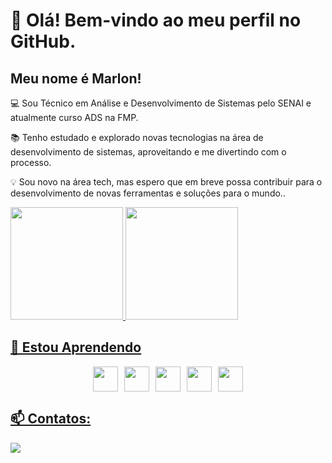 # 👋 Olá! Bem-vindo ao meu perfil no GitHub.
## Meu nome é Marlon!

💻 Sou Técnico em Análise e Desenvolvimento de Sistemas pelo SENAI e atualmente curso ADS na FMP.

📚 Tenho estudado e explorado novas tecnologias na área de desenvolvimento de sistemas, aproveitando e me divertindo com o processo.

💡 Sou novo na área tech, mas espero que em breve possa contribuir para o desenvolvimento de novas ferramentas e soluções para o mundo..

<div>
<a href="https://github.com/imarlons">
<img loading="lazy" height="180em" src="https://github-readme-stats.vercel.app/api/top-langs/?username=imarlons&layout=compact&langs_count=7&theme=dracula"/>
<img loading="lazy" height="180em" src="https://github-readme-stats.vercel.app/api?username=imarlons&show_icons=true&theme=dracula&include_all_commits=true&count_private=true"/>
</div>

## 🌱 Estou Aprendendo

<div style="display: flex; gap: 10px; justify-content: center; align-items: center;">
<img src="https://cdn.jsdelivr.net/gh/devicons/devicon@latest/icons/html5/html5-original.svg" width="40" height="40"/>
<img src="https://cdn.jsdelivr.net/gh/devicons/devicon@latest/icons/css3/css3-original.svg" width="40" height="40"/>
<img src="https://cdn.jsdelivr.net/gh/devicons/devicon@latest/icons/javascript/javascript-original.svg" width="40" height="40"/>
<img src="https://cdn.jsdelivr.net/gh/devicons/devicon@latest/icons/python/python-original.svg" width="40" height="40"/>
<img src="https://cdn.jsdelivr.net/gh/devicons/devicon@latest/icons/react/react-original.svg" width="40" height="40"/>
</div>
      
## 📫 Contatos:

<a href="https://www.linkedin.com/in/marlonds" target="_blank"><img loading="lazy" src="https://img.shields.io/badge/-LinkedIn-%230077B5?style=for-the-badge&logo=linkedin&logoColor=white" target="_blank"></a>   
          

          
